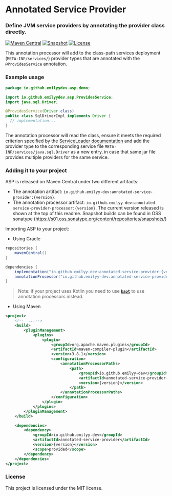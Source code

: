 # Annotated Service Provider
### Define JVM service providers by annotating the provider class directly.
[![Maven Central](https://img.shields.io/maven-central/v/io.github.emilyy-dev/annotated-service-provider?color=yellowgreen&label=maven%20central)](https://search.maven.org/artifact/io.github.emilyy-dev/annotated-service-provider)
[![Snapshot](https://img.shields.io/nexus/s/io.github.emilyy-dev/annotated-service-provider?label=snapshot&server=https%3A%2F%2Fs01.oss.sonatype.org)](https://s01.oss.sonatype.org/content/repositories/snapshots/io/github/emilyy-dev/annotated-service-provider/)
[![License](https://img.shields.io/github/license/emilyy-dev/annotated-service-provider?color=blue)](https://github.com/emilyy-dev/annotated-service-provider/blob/main/LICENSE.txt)

This annotation processor will add to the class-path services deployment (`META-INF/services/`) provider types that are
annotated with the `@ProvidesService` annotation.

### Example usage
```java
package io.github.emilyydev.asp.demo;

import io.github.emilyydev.asp.ProvidesService;
import java.sql.Driver;

@ProvidesService(Driver.class)
public class SqlDriverImpl implements Driver {
  // implementation...
}
```
The annotation processor will read the class, ensure it meets the required criterion specified by the
[ServiceLoader documentation](https://docs.oracle.com/javase/8/docs/api/java/util/ServiceLoader.html) and add the
provider type to the corresponding service file `META-INF/services/java.sql.Driver` as a new entry, in case that same
jar file provides multiple providers for the same service.

### Adding it to your project
ASP is released on Maven Central under two different artifacts:
* The annotation artifact: `io.github.emilyy-dev:annotated-service-provider:{version}`.
* The annotation processor artifact: `io.github.emilyy-dev:annotated-service-provider-processor:{version}`.
The current version released is shown at the top of this readme. Snapshot builds can be found in OSS sonatype
(https://s01.oss.sonatype.org/content/repositories/snapshots/)

Importing ASP to your project:
* Using Gradle
```groovy
repositories {
    mavenCentral()
}

dependencies {
    implementation("io.github.emilyy-dev:annotated-service-provider:{version}")
    annotationProcessor("io.github.emilyy-dev:annotated-service-provider-processor:{version}")
}
```
> Note: if your project uses Kotlin you need to use [**`kapt`**](https://kotlinlang.org/docs/kapt.html) to use
> annotation processors instead.

* Using Maven
```xml
<project>
    <!--  ...-->
    <build>
        <pluginManagement>
            <plugins>
                <plugin>
                    <groupId>org.apache.maven.plugins</groupId>
                    <artifactId>maven-compiler-plugin</artifactId>
                    <version>3.8.1</version>
                    <configuration>
                        <annotationProcessorPaths>
                            <path>
                                <groupId>io.github.emilyy-dev</groupId>
                                <artifactId>annotated-service-provider-processor</artifactId>
                                <version>{version}</version>
                            </path>
                        </annotationProcessorPaths>
                    </configuration>
                </plugin>
            </plugins>
        </pluginManagement>
    </build>

    <dependencies>
        <dependency>
            <groupId>io.github.emilyy-dev</groupId>
            <artifactId>annotated-service-provider</artifactId>
            <version>{version}</version>
            <scope>provided</scope>
        </dependency>
    </dependencies>
</project>
```

### License
This project is licensed under the MIT license.
